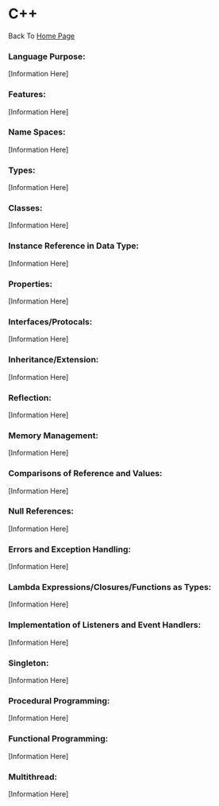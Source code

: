 # C++
Back To
[Home Page](https://github.com/nasz8f/4330-7330_Final_Project/blob/master/README.md)


### Language Purpose:
  [Information Here]

### Features:
 [Information Here]

### Name Spaces:
 [Information Here]

### Types:
 [Information Here]

### Classes:
 [Information Here]

### Instance Reference in Data Type:
 [Information Here]

### Properties:
 [Information Here]

### Interfaces/Protocals:
 [Information Here]

### Inheritance/Extension:
 [Information Here]

### Reflection:
 [Information Here]

### Memory Management:
 [Information Here]

### Comparisons of Reference and Values:
 [Information Here]

### Null References:
 [Information Here]

### Errors and Exception Handling:
 [Information Here]

### Lambda Expressions/Closures/Functions as Types:
 [Information Here]

### Implementation of Listeners and Event Handlers:
 [Information Here]

### Singleton:
 [Information Here]

### Procedural Programming:
 [Information Here]

### Functional Programming:
 [Information Here]

### Multithread:
 [Information Here]
